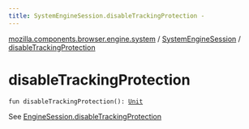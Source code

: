 ```yaml
---
title: SystemEngineSession.disableTrackingProtection - 
---
```


[mozilla.components.browser.engine.system](../index.html) / [SystemEngineSession](index.html) / [disableTrackingProtection](./disable-tracking-protection.html)

# disableTrackingProtection

`fun disableTrackingProtection(): `[`Unit`](https://kotlinlang.org/api/latest/jvm/stdlib/kotlin/-unit/index.html)

See [EngineSession.disableTrackingProtection](#)

